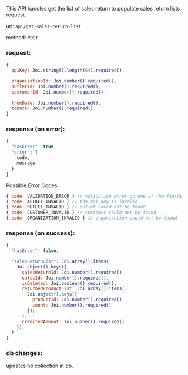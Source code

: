 This API handles get the list of sales return to populate sales return lists request.

url: `api/get-sales-return-list`

method: `POST`

### request: 
```js
{
  apiKey: Joi.string().length(64).required(),

  organizationId: Joi.number().required(),
  outletId: Joi.number().required(),
  customerId: Joi.number().required(),
  
  fromDate: Joi.number().required(),
  toDate: Joi.number().required()
}
```

### response (on error):
```js
{
  "hasError": true,
  "error": {
    code,
    message
  }
}
```

Possible Error Codes:
```js
{ code: VALIDATION_ERROR } // validation error on one of the fields
{ code: APIKEY_INVALID } // the api key is invalid
{ code: OUTLET_INVALID } // outlet could not be found 
{ code: CUSTOMER_INVALID } // customer could not be found
{ code: ORGANIZATION_INVALID } // organization could not be found
```

### response (on success):
```js
{
  "hasError": false,

  "salesReturnList": Joi.array().items(
    Joi.object().keys({
      salesReturnId: Joi.number().required(),
      salesId: Joi.number().required(),
      isDeleted: Joi.boolean().required(),
      returnedProductList: Joi.array().items(
        Joi.object().keys({
          productId: Joi.number().required(),
          count: Joi.number().required()
        });
      );
      creditedAmount: Joi.number().required()
    });
  )
}
```

### db changes:
updates no collection in db.